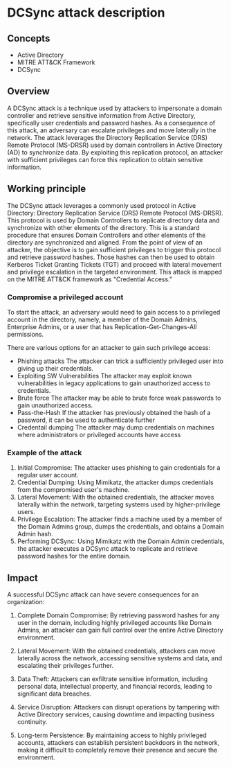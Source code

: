 # DCSync attack description

## Concepts

- Active Directory
- MITRE ATT&CK Framework
- DCSync

## Overview

A DCSync attack is a technique used by attackers to impersonate a domain controller and retrieve sensitive information from Active Directory, specifically user credentials and password hashes. As a consequence of this attack, an adversary can escalate privileges and move laterally in the network. The attack leverages the Directory Replication Service (DRS) Remote Protocol (MS-DRSR) used by domain controllers in Active Directory (AD) to synchronize data. By exploiting this replication protocol, an attacker with sufficient privileges can force this replication to obtain sensitive information.

## Working principle

The DCSync attack leverages a commonly used protocol in Active Directory: Directory Replication Service (DRS) Remote Protocol (MS-DRSR). This protocol is used by Domain Controllers to replicate directory data and synchronize with other elements of the directory. This is a standard procedure that ensures Domain Controllers and other elements of the directory are synchronized and aligned. From the point of view of an attacker, the objective is to gain sufficient privileges to trigger this protocol and retrieve password hashes. Those hashes can then be used to obtain Kerberos Ticket Granting Tickets (TGT) and proceed with lateral movement and privilege escalation in the targeted environment. This attack is mapped on the MITRE ATT&CK framework as "Credential Access."

### Compromise a privileged account

To start the attack, an adversary would need to gain access to a privileged account in the directory, namely, a member of the Domain Admins, Enterprise Admins, or a user that has Replication-Get-Changes-All permissions.

There are various options for an attacker to gain such privilege access:

- Phishing attacks 
The attacker can trick a sufficiently privileged user into giving up their credentials.
- Exploiting SW Vulnerabilities
The attacker may exploit known vulnerabilities in legacy applications to gain unauthorized access to credentials.
- Brute force
The attacker may be able to brute force weak passwords to gain unauthorized access.
- Pass-the-Hash
If the attacker has previously obtained the hash of a password, it can be used to authenticate further
- Credentail dumping
The attacker may dump credentials on machines where administrators or privileged accounts have access

### Example of the attack

1. Initial Compromise: The attacker uses phishing to gain credentials for a regular user account.
2. Credential Dumping: Using Mimikatz, the attacker dumps credentials from the compromised user's machine.
3. Lateral Movement: With the obtained credentials, the attacker moves laterally within the network, targeting systems used by higher-privilege users.
4. Privilege Escalation: The attacker finds a machine used by a member of the Domain Admins group, dumps the credentials, and obtains a Domain Admin hash.
5. Performing DCSync: Using Mimikatz with the Domain Admin credentials, the attacker executes a DCSync attack to replicate and retrieve password hashes for the entire domain.

## Impact

A successful DCSync attack can have severe consequences for an organization:

1. Complete Domain Compromise: By retrieving password hashes for any user in the domain, including highly privileged accounts like Domain Admins, an attacker can gain full control over the entire Active Directory environment.

2. Lateral Movement: With the obtained credentials, attackers can move laterally across the network, accessing sensitive systems and data, and escalating their privileges further.

3. Data Theft: Attackers can exfiltrate sensitive information, including personal data, intellectual property, and financial records, leading to significant data breaches.

4. Service Disruption: Attackers can disrupt operations by tampering with Active Directory services, causing downtime and impacting business continuity.

5. Long-term Persistence: By maintaining access to highly privileged accounts, attackers can establish persistent backdoors in the network, making it difficult to completely remove their presence and secure the environment.


